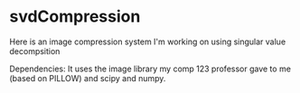 # svdCompression
Here is an image compression system I'm working on using singular value decompsition

Dependencies: It uses the image library my comp 123 professor gave to me (based on PILLOW) and scipy and numpy.

